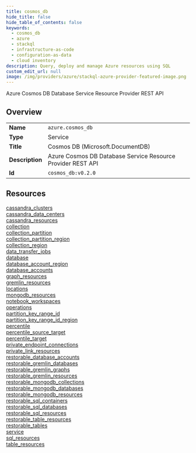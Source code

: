 ```yaml
---
title: cosmos_db
hide_title: false
hide_table_of_contents: false
keywords:
  - cosmos_db
  - azure
  - stackql
  - infrastructure-as-code
  - configuration-as-data
  - cloud inventory
description: Query, deploy and manage Azure resources using SQL
custom_edit_url: null
image: /img/providers/azure/stackql-azure-provider-featured-image.png
---
```

Azure Cosmos DB Database Service Resource Provider REST API  
    

## Overview
<table><tbody>
<tr><td><b>Name</b></td><td><code>azure.cosmos_db</code></td></tr>
<tr><td><b>Type</b></td><td>Service</td></tr>
<tr><td><b>Title</b></td><td>Cosmos DB (Microsoft.DocumentDB)</td></tr>
<tr><td><b>Description</b></td><td>Azure Cosmos DB Database Service Resource Provider REST API</td></tr>
<tr><td><b>Id</b></td><td><code>cosmos_db:v0.2.0</code></td></tr>
</tbody></table>

## Resources
<div class="row">
<div class="providerDocColumn">
<a href="/providers/azure/cosmos_db/cassandra_clusters/">cassandra_clusters</a><br />
<a href="/providers/azure/cosmos_db/cassandra_data_centers/">cassandra_data_centers</a><br />
<a href="/providers/azure/cosmos_db/cassandra_resources/">cassandra_resources</a><br />
<a href="/providers/azure/cosmos_db/collection/">collection</a><br />
<a href="/providers/azure/cosmos_db/collection_partition/">collection_partition</a><br />
<a href="/providers/azure/cosmos_db/collection_partition_region/">collection_partition_region</a><br />
<a href="/providers/azure/cosmos_db/collection_region/">collection_region</a><br />
<a href="/providers/azure/cosmos_db/data_transfer_jobs/">data_transfer_jobs</a><br />
<a href="/providers/azure/cosmos_db/database/">database</a><br />
<a href="/providers/azure/cosmos_db/database_account_region/">database_account_region</a><br />
<a href="/providers/azure/cosmos_db/database_accounts/">database_accounts</a><br />
<a href="/providers/azure/cosmos_db/graph_resources/">graph_resources</a><br />
<a href="/providers/azure/cosmos_db/gremlin_resources/">gremlin_resources</a><br />
<a href="/providers/azure/cosmos_db/locations/">locations</a><br />
<a href="/providers/azure/cosmos_db/mongodb_resources/">mongodb_resources</a><br />
<a href="/providers/azure/cosmos_db/notebook_workspaces/">notebook_workspaces</a><br />
<a href="/providers/azure/cosmos_db/operations/">operations</a><br />
<a href="/providers/azure/cosmos_db/partition_key_range_id/">partition_key_range_id</a><br />
<a href="/providers/azure/cosmos_db/partition_key_range_id_region/">partition_key_range_id_region</a><br />
<a href="/providers/azure/cosmos_db/percentile/">percentile</a><br />
</div>
<div class="providerDocColumn">
<a href="/providers/azure/cosmos_db/percentile_source_target/">percentile_source_target</a><br />
<a href="/providers/azure/cosmos_db/percentile_target/">percentile_target</a><br />
<a href="/providers/azure/cosmos_db/private_endpoint_connections/">private_endpoint_connections</a><br />
<a href="/providers/azure/cosmos_db/private_link_resources/">private_link_resources</a><br />
<a href="/providers/azure/cosmos_db/restorable_database_accounts/">restorable_database_accounts</a><br />
<a href="/providers/azure/cosmos_db/restorable_gremlin_databases/">restorable_gremlin_databases</a><br />
<a href="/providers/azure/cosmos_db/restorable_gremlin_graphs/">restorable_gremlin_graphs</a><br />
<a href="/providers/azure/cosmos_db/restorable_gremlin_resources/">restorable_gremlin_resources</a><br />
<a href="/providers/azure/cosmos_db/restorable_mongodb_collections/">restorable_mongodb_collections</a><br />
<a href="/providers/azure/cosmos_db/restorable_mongodb_databases/">restorable_mongodb_databases</a><br />
<a href="/providers/azure/cosmos_db/restorable_mongodb_resources/">restorable_mongodb_resources</a><br />
<a href="/providers/azure/cosmos_db/restorable_sql_containers/">restorable_sql_containers</a><br />
<a href="/providers/azure/cosmos_db/restorable_sql_databases/">restorable_sql_databases</a><br />
<a href="/providers/azure/cosmos_db/restorable_sql_resources/">restorable_sql_resources</a><br />
<a href="/providers/azure/cosmos_db/restorable_table_resources/">restorable_table_resources</a><br />
<a href="/providers/azure/cosmos_db/restorable_tables/">restorable_tables</a><br />
<a href="/providers/azure/cosmos_db/service/">service</a><br />
<a href="/providers/azure/cosmos_db/sql_resources/">sql_resources</a><br />
<a href="/providers/azure/cosmos_db/table_resources/">table_resources</a><br />
</div>
</div>
